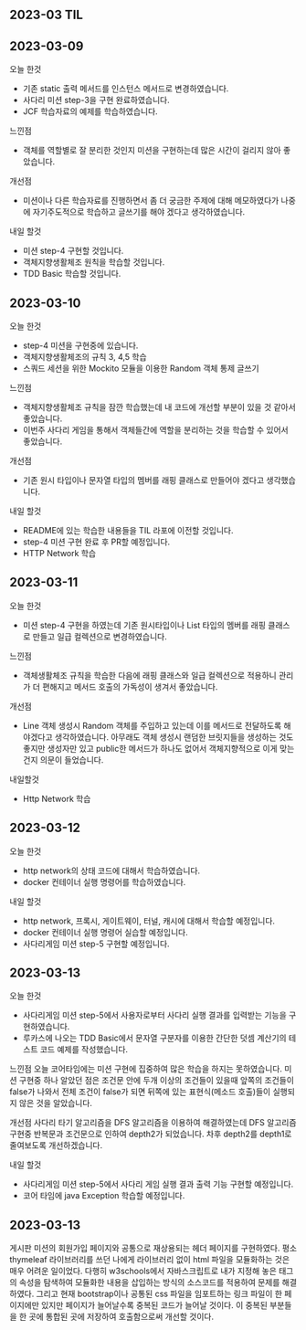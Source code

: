 ## 2023-03 TIL

## 2023-03-09

오늘 한것

- 기존 static 출력 메서드를 인스턴스 메서드로 변경하였습니다.
- 사다리 미션 step-3을 구현 완료하였습니다.
- JCF 학습자료의 예제를 학습하였습니다.

느낀점

- 객체를 역할별로 잘 분리한 것인지 미션을 구현하는데 많은 시간이 걸리지 않아 좋았습니다.

개선점

- 미션이나 다른 학습자료를 진행하면서 좀 더 궁금한 주제에 대해 메모하였다가 나중에 자기주도적으로 학습하고 글쓰기를 해야 겠다고 생각하였습니다.

내일 할것

- 미션 step-4 구현할 것입니다.
- 객체지향생활체조 원칙을 학습할 것입니다.
- TDD Basic 학습할 것입니다.

## 2023-03-10

오늘 한것

- step-4 미션을 구현중에 있습니다.
- 객체지향생활체조의 규칙 3, 4,5 학습
- 스쿼드 세션을 위한 Mockito 모듈을 이용한 Random 객체 통제 글쓰기

느낀점

- 객체지향생활체조 규칙을 잠깐 학습했는데 내 코드에 개선할 부분이 있을 것 같아서 좋았습니다.
- 이번주 사다리 게임을 통해서 객체들간에 역할을 분리하는 것을 학습할 수 있어서 좋았습니다.

개선점

- 기존 원시 타입이나 문자열 타입의 멤버를 래핑 클래스로 만들어야 겠다고 생각했습니다.

내일 할것

- README에 있는 학습한 내용들을 TIL 라포에 이전할 것입니다.
- step-4 미션 구현 완료 후 PR할 예정입니다.
- HTTP Network 학습

## 2023-03-11

오늘 한것

- 미션 step-4 구현을 하였는데 기존 원시타입이나 List 타입의 멤버를 래핑 클래스로 만들고 일급 컬렉션으로 변경하였습니다.

느낀점

- 객체생활체조 규칙을 학습한 다음에 래핑 클래스와 일급 컬렉션으로 적용하니 관리가 더 편해지고 메서드 호출의 가독성이 생겨서 좋았습니다.

개선점

- Line 객체 생성시 Random 객체를 주입하고 있는데 이를 메서드로 전달하도록 해야겠다고 생각하였습니다. 아무래도 객체 생성시 랜덤한 브릿지들을 생성하는 것도 좋지만
  생성자만 있고 public한 메서드가 하나도 없어서 객체지향적으로 이게 맞는건지 의문이 들었습니다.

내일할것

- Http Network 학습

## 2023-03-12

오늘 한것

- http network의 상태 코드에 대해서 학습하였습니다.
- docker 컨테이너 실행 명령어를 학습하였습니다.

내일 할것

- http network, 프록시, 게이트웨이, 터널, 캐시에 대해서 학습할 예정입니다.
- docker 컨테이너 실행 명령어 실습할 예정입니다.
- 사다리게임 미션 step-5 구현할 예정입니다.

## 2023-03-13

오늘 한것

- 사다리게임 미션 step-5에서 사용자로부터 사다리 실행 결과를 입력받는 기능을 구현하였습니다.
- 루카스에 나오는 TDD Basic에서 문자열 구분자를 이용한 간단한 덧셈 계산기의 테스트 코드 예제를 작성했습니다.

느낀점
오늘 코어타임에는 미션 구현에 집중하여 많은 학습을 하지는 못하였습니다. 미션 구현중 하나 알았던 점은 조건문 안에 두개 이상의 조건들이 있을때 앞쪽의 조건들이 false가 나와서
전체 조건이 false가 되면 뒤쪽에 있는 표현식(메소드 호출)들이 실행되지 않은 것을 알았습니다.

개선점
사다리 타기 알고리즘을 DFS 알고리즘을 이용하여 해결하였는데 DFS 알고리즘 구현중 반복문과 조건문으로 인하여 depth2가 되었습니다. 차후 depth2를 depth1로
줄여보도록 개선하겠습니다.

내일 할것

- 사다리게임 미션 step-5에서 사다리 게임 실행 결과 출력 기능 구현할 예정입니다.
- 코어 타임에 java Exception 학습할 예정입니다.

## 2023-03-13

게시판 미션의 회원가입 페이지와 공통으로 재상용되는 헤더 페이지를 구현하였다.
평소 thymeleaf 라이브러리를 쓰던 나에게 라이브러리 없이 html 파일을 모듈화하는 것은 매우
어려운 일이었다.
다행히 w3schools에서 자바스크립트로 내가 지정해 놓은 태그의 속성을 탐색하여 모듈화한 내용을
삽입하는 방식의 소스코드를 적용하여 문제를 해결하였다. 그리고 현재 bootstrap이나 공통된 css 파일을 임포트하는 링크 파일이
한 페이지에만 있지만 페이지가 늘어날수록 중복된 코드가 늘어날 것이다. 이 중복된 부분들을 한 곳에 통합된 곳에 저장하여
호출함으로써 개선할 것이다.

